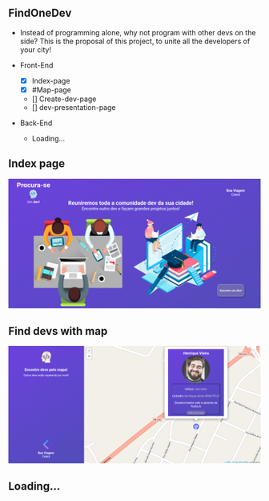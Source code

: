## FindOneDev

-  Instead of programming alone, why not program with other devs on the side? This is the proposal of this project, to unite all the developers of your city!

- Front-End
    - [x] Index-page
    - [x] #Map-page
    - []  Create-dev-page
    - []  dev-presentation-page

- Back-End
    - Loading...


## Index page
![index page](./presentation/index.png)

## Find devs with map
![Map page](./presentation/pageMap.png)

## Loading...